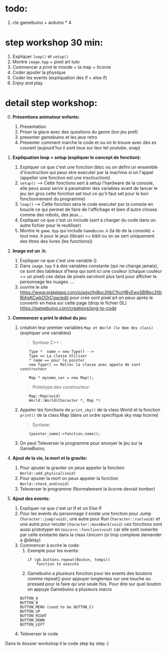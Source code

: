 # todo:
1. cle gamebuino + arduino * 4

# step workshop 30 min:

1. Expliquer `loop()` et `setup()`
2. Montre `image.hpp` + pixel art tuto
3. Commencer a print le monde + la map + licorne
5. Coder ajouter la physique
6. Coder les events (expliquation des if + else if)
7. Enjoy and play


# detail step workshop:

0.	**Présentions animateur enfants:**

	1.	Presentation
	2.	Priser la glace avec des questions du genre (ton jeu pref)
	3.	presenter gamebuino et les jeux retro
	4.	Presenter comment marche le code et ou on le trouve avec des ex courant (aujourd'hui il sont tous sur leur tel youtube, snap)


1. **Expliquation loop + setup (expliquer le concept de fonction):**

	1.	Expliquer ce que c'est une fonction (bloc ou on defini un ensemble d'insctruction qui peux etre executer par la machine si on l'appel (appeller une fonction est une insctruction))
	2. `setup()` --> Cette fonctions sert à setup l'hardware de la console, elle peux aussi servir à paramatrer des variables avant de lancer le jeu (en gros cette fonction set tout ce qu'il faut set pour le bon fonctionnement du programme)
	3. `loop()` --> Cette fonction sera le code executer par la console en boucle ce qui permet de faire de l'affichage et bien d'autre choses comme des robots, des jeux....
	4. Expliquer ce que c'est un include (sert à charger du code dans un autre fichier pour le reutiliser)
	5. Montre le `game.hpp` qui include `GameBuino.h` (la lib de la console) + tout mes .h pour le jeux (librairi == bibli ou on se sert uniquement des titres des livres (les functions))


2. **Image est un .h:**
	1.	Expliquer ce que c'est une variable ()
	1. Dans `image.hpp` il à des variables constante (qui ne change jamais), ce sont des tableaux d'hexa qui sont ici une couleur (chaque couleur == un pixel) ces datas de pixels serviront plus tard pour afficher le personnage les nuages ....
	2. ouvrire le site <https://www.piskelapp.com/p/agxzfnBpc2tlbC1hcHByEwsSBlBpc2tlbBiAgKCwkOOrCgw/edit> pour
	cree sont pixel art on peux après le convertir en hexa sur cette page (drop le fichier DL)
	<https://gamebuino.com/creations/png-to-code>


3. **Commencer a print le debut du jeu:**
	1. création leur premier variables `Map et World (le Nom des class)` (expliquer une variables)
		> Syntaxe C++ :
		```
			Type *	name = new Type() -->
			Type == La classe Utiliser
			* name == pour le pointer
			new Type() == Malloc la classe avec appele de sont constructeur

			Map * myname_var = new Map();
		```
		> Prototype des constructeur:
		```
			Map::Map(void)
			World::World(Character *, Map *)
		```
	2. Appeler les fonctions de `print_sky()` de la class World et la fonction `print()` de la class Map (dans un ordre specifique sky map licorne)
		> Syntaxe:
		```
			[pointer_name]->fonction_name();
		```
	3. On peut Televerser le programme pour envoyer le jeu sur la GameBuino;


5. **Ajout de la vie, la mort et la gravite:**
	1. Pour ajouter la graviter on peux appeler la fonction `World::add_physical(void)`
	2. Pour ajouter la mort on peux appeler la fonction `World::check_end(void)`
	6. Televerser le programme (Normalement la licorne devrait tomber)


6. **Ajout des events:**
	1. Expliquer ce que c'est un If et un Else If
	2. Pour les events du personnage il existe une fonction pour Jump `Character::jump(void)`, une autre pour Run
	`Character::run(void)` et une autre pour reculer `Character::moveBack(void)` ces fonctions sont aussi prototyper
	en `Unicorn::fonction(void)` car elle sont ovewrite par celle existante dans la class Unicorn (si trop complexe
	demander a @delay)
	3. Commencer à ecrire le code:
		1. Exemple pour les events:
			```
			if (gb.buttons.repeat(Bouton, temps))
				fonction to execute
			```
		2. Gamebuino a plusieurs fonction pour les events des boutons comme repeat() pour appuyer longtemps sur une touche ou pressed pour le faire qu'une seule fois. Pour dire sur quel bouton on appuye Gamebuino a plusieurs macro
		```
		BUTTON_A
		BUTTON_B
		BUTTON_MENU (used to be BUTTON_C)
		BUTTON_UP
		BUTTON_RIGHT
		BUTTON_DOWN
		BUTTON_LEFT
		```
	4. Televerser le code

Dans le dossier workshop il le code step by step :)
